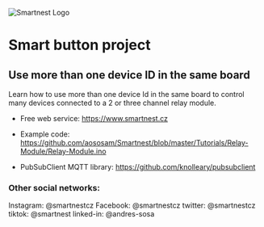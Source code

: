 ![Smartnest Logo](https://www.smartnest.cz/img/Logo-vector-login.png)
# Smart button project

## Use more than one device ID in the same board

Learn how to use more than one device Id in the same board to control many devices connected to a 2 or three channel relay module.

- Free web service:
https://www.smartnest.cz

- Example code:
https://github.com/aososam/Smartnest/blob/master/Tutorials/Relay-Module/Relay-Module.ino

- PubSubClient MQTT library:
https://github.com/knolleary/pubsubclient

### Other social networks:
Instagram: @smartnestcz
Facebook: @smartnestcz
twitter: @smartnestcz
tiktok: @smartnest
linked-in: @andres-sosa

